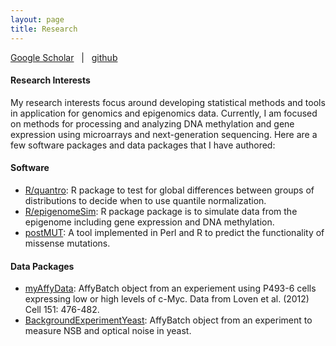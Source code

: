 ```yaml
---
layout: page
title: Research
---
```


[Google Scholar](http://scholar.google.com/citations?user=4T4qnL4AAAAJ) &nbsp; | &nbsp; 
[github](https://github.com/stephaniehicks)  

#### Research Interests
My research interests focus around developing statistical methods and tools in application for genomics and epigenomics data. Currently, I am focused on methods for processing and analyzing DNA methylation and gene expression using microarrays and next-generation sequencing. Here are a few software packages and data packages that I have authored:


#### Software

- [R/quantro](https://github.com/stephaniehicks/quantro): R package to test for global differences between groups of distributions to decide when to use quantile normalization.
- [R/epigenomeSim](https://github.com/stephaniehicks/epigenomeSim): R package package is to simulate data from the epigenome including gene expression and DNA methylation.
- [postMUT](https://github.com/stephaniehicks/postMUT): A tool implemented in Perl and R to predict the functionality of missense mutations.


#### Data Packages

- [myAffyData](https://github.com/stephaniehicks/mycAffyData): AffyBatch object from an experiement using P493-6 cells expressing low or high levels of c-Myc. Data from Loven et al. (2012) Cell 151: 476-482.
- [BackgroundExperimentYeast](https://github.com/stephaniehicks/BackgroundExperimentYeast): AffyBatch object from an experiment to measure NSB and optical noise in yeast.